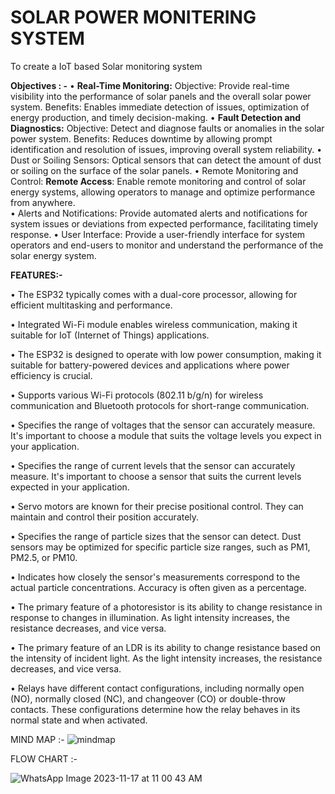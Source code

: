 
# SOLAR POWER MONITERING SYSTEM
To create a IoT based Solar monitoring system


**Objectives : -**
•	**Real-Time Monitoring:**  Objective: Provide real-time visibility into the performance of solar panels and the overall solar power system.  Benefits: Enables immediate detection of issues, optimization of energy production, and timely decision-making.
•	**Fault Detection and Diagnostics:**  Objective: Detect and diagnose faults or anomalies in the solar power system.   Benefits: Reduces downtime by allowing prompt identification and resolution of issues, improving overall system reliability.
•	Dust or Soiling Sensors: Optical sensors that can detect the amount of dust or soiling on the surface of the solar panels.
•	Remote Monitoring and Control:
**Remote Access**: Enable remote monitoring and control of solar energy systems, allowing operators to manage and optimize performance from anywhere.    
•	Alerts and Notifications: Provide automated alerts and notifications for system issues or deviations from expected performance, facilitating timely response.
•	User Interface: Provide a user-friendly interface for system operators and end-users to monitor and understand the performance of the solar energy system.


**FEATURES:-**

•	The ESP32 typically comes with a dual-core processor, allowing for efficient multitasking and performance.

•	Integrated Wi-Fi module enables wireless communication, making it suitable for IoT (Internet of Things) applications.

•	The ESP32 is designed to operate with low power consumption, making it suitable for battery-powered devices and applications where power efficiency is crucial.

•	Supports various Wi-Fi protocols (802.11 b/g/n) for wireless communication and Bluetooth protocols for short-range communication.

•	Specifies the range of voltages that the sensor can accurately measure. It's important to choose a module that suits the voltage levels you expect in your application.

•	Specifies the range of current levels that the sensor can accurately measure. It's important to choose a sensor that suits the current levels expected in your application.

•	Servo motors are known for their precise positional control. They can maintain and control their position accurately.

•	Specifies the range of particle sizes that the sensor can detect. Dust sensors may be optimized for specific particle size ranges, such as PM1, PM2.5, or PM10.

•	Indicates how closely the sensor's measurements correspond to the actual particle concentrations. Accuracy is often given as a percentage.

•	The primary feature of a photoresistor is its ability to change resistance in response to changes in illumination. As light intensity increases, the resistance decreases, and vice versa.

•	The primary feature of an LDR is its ability to change resistance based on the intensity of incident light. As the light intensity increases, the resistance decreases, and vice versa.

•	Relays have different contact configurations, including normally open (NO), normally closed (NC), and changeover (CO) or double-throw contacts. These configurations determine how the relay behaves in its normal state and when activated.


MIND MAP :-
![mindmap](https://github.com/Sujandb/Solar-power-monitering-system-IOT-project/assets/109717277/942e4bc4-4ecb-4136-b664-2e084569a203)



FLOW CHART :-

![WhatsApp Image 2023-11-17 at 11 00 43 AM](https://github.com/Sujandb/Solar-power-monitering-system-IOT-project/assets/109717277/7e98e8aa-5fdb-486d-a4da-a6469bb870eb)






     



